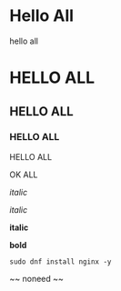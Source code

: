 <h1> Hello All</h1>
hello all

# HELLO ALL 
## HELLO ALL
### HELLO ALL

HELLO ALL

OK ALL

*italic*

_italic_

**italic**

__bold__

```
sudo dnf install nginx -y 
```

~~ noneed ~~




